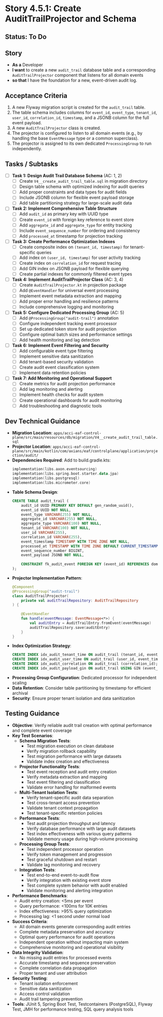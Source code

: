 # Story 4.5.1: Create AuditTrailProjector and Schema

## Status: To Do

## Story
- **As a** Developer
- **I want** to create a new `audit_trail` database table and a corresponding `AuditTrailProjector` component that listens for all domain events
- **so that** I have the foundation for a new, event-driven audit log.

## Acceptance Criteria
1. A new Flyway migration script is created for the `audit_trail` table.
2. The table schema includes columns for `event_id`, `event_type`, `tenant_id`, `user_id`, `correlation_id`, `timestamp`, and a JSONB column for the full event payload.
3. A new `AuditTrailProjector` class is created.
4. The projector is configured to listen to all domain events (e.g., by handling the base `EventMessage` type or a common superclass).
5. The projector is assigned to its own dedicated `ProcessingGroup` to run independently.

## Tasks / Subtasks

- [ ] **Task 1: Design Audit Trail Database Schema** (AC: 1, 2)
  - [ ] Create `V4__create_audit_trail_table.sql` in migration directory
  - [ ] Design table schema with optimized indexing for audit queries
  - [ ] Add proper constraints and data types for audit fields
  - [ ] Include JSONB column for flexible event payload storage
  - [ ] Add table partitioning strategy for large-scale audit data

- [ ] **Task 2: Implement Comprehensive Table Structure**
  - [ ] Add `audit_id` as primary key with UUID type
  - [ ] Create `event_id` with foreign key reference to event store
  - [ ] Add `aggregate_id` and `aggregate_type` for entity tracking
  - [ ] Include `event_sequence_number` for ordering and consistency
  - [ ] Add `processed_at` timestamp for projection tracking

- [ ] **Task 3: Create Performance Optimization Indexes**
  - [ ] Create composite index on `(tenant_id, timestamp)` for tenant-specific queries
  - [ ] Add index on `(user_id, timestamp)` for user activity tracking
  - [ ] Create index on `correlation_id` for request tracing
  - [ ] Add GIN index on JSONB payload for flexible querying
  - [ ] Create partial indexes for commonly filtered event types

- [ ] **Task 4: Implement AuditTrailProjector Class** (AC: 3, 4)
  - [ ] Create `AuditTrailProjector.kt` in projection package
  - [ ] Add `@EventHandler` for universal event processing
  - [ ] Implement event metadata extraction and mapping
  - [ ] Add proper error handling and resilience patterns
  - [ ] Include comprehensive logging and monitoring

- [ ] **Task 5: Configure Dedicated Processing Group** (AC: 5)
  - [ ] Add `@ProcessingGroup("audit-trail")` annotation
  - [ ] Configure independent tracking event processor
  - [ ] Set up dedicated token store for audit projection
  - [ ] Configure optimal batch sizes and performance settings
  - [ ] Add health monitoring and lag detection

- [ ] **Task 6: Implement Event Filtering and Security**
  - [ ] Add configurable event type filtering
  - [ ] Implement sensitive data sanitization
  - [ ] Add tenant-based security validation
  - [ ] Create audit event classification system
  - [ ] Implement data retention policies

- [ ] **Task 7: Add Monitoring and Operational Support**
  - [ ] Create metrics for audit projection performance
  - [ ] Add lag monitoring and alerting
  - [ ] Implement health checks for audit system
  - [ ] Create operational dashboards for audit monitoring
  - [ ] Add troubleshooting and diagnostic tools

## Dev Technical Guidance

- **Migration Location**: `apps/acci-eaf-control-plane/src/main/resources/db/migration/V4__create_audit_trail_table.sql`
- **Projector Location**: `apps/acci-eaf-control-plane/src/main/kotlin/com/axians/eaf/controlplane/application/projection/audit/`
- **Dependencies Required**: Add to build.gradle.kts:
  ```kotlin
  implementation(libs.axon.eventsourcing)
  implementation(libs.spring.boot.starter.data.jpa)
  implementation(libs.postgresql)
  implementation(libs.micrometer.core)
  ```
- **Table Schema Design**:
  ```sql
  CREATE TABLE audit_trail (
      audit_id UUID PRIMARY KEY DEFAULT gen_random_uuid(),
      event_id UUID NOT NULL,
      event_type VARCHAR(255) NOT NULL,
      aggregate_id VARCHAR(255) NOT NULL,
      aggregate_type VARCHAR(100) NOT NULL,
      tenant_id VARCHAR(100) NOT NULL,
      user_id VARCHAR(255),
      correlation_id VARCHAR(255),
      event_timestamp TIMESTAMP WITH TIME ZONE NOT NULL,
      processed_at TIMESTAMP WITH TIME ZONE DEFAULT CURRENT_TIMESTAMP,
      event_sequence_number BIGINT,
      event_payload JSONB NOT NULL,
      
      CONSTRAINT fk_audit_event FOREIGN KEY (event_id) REFERENCES domain_events(event_id)
  );
  ```
- **Projector Implementation Pattern**:
  ```kotlin
  @Component
  @ProcessingGroup("audit-trail")
  class AuditTrailProjector(
      private val auditTrailRepository: AuditTrailRepository
  ) {
      
      @EventHandler
      fun handle(eventMessage: EventMessage<*>) {
          val auditEntry = AuditTrailEntry.fromEvent(eventMessage)
          auditTrailRepository.save(auditEntry)
      }
  }
  ```
- **Index Optimization Strategy**:
  ```sql
  CREATE INDEX idx_audit_tenant_time ON audit_trail (tenant_id, event_timestamp DESC);
  CREATE INDEX idx_audit_user_time ON audit_trail (user_id, event_timestamp DESC);
  CREATE INDEX idx_audit_correlation ON audit_trail (correlation_id);
  CREATE INDEX idx_audit_payload_gin ON audit_trail USING GIN (event_payload);
  ```
- **Processing Group Configuration**: Dedicated processor for independent scaling
- **Data Retention**: Consider table partitioning by timestamp for efficient archival
- **Security**: Ensure proper tenant isolation and data sanitization

## Testing Guidance

- **Objective**: Verify reliable audit trail creation with optimal performance and complete event coverage
- **Key Test Scenarios**:
  - **Schema Migration Tests**:
    - Test migration execution on clean database
    - Verify migration rollback capability
    - Test migration performance with large datasets
    - Validate index creation and effectiveness
  - **Projector Functionality Tests**:
    - Test event reception and audit entry creation
    - Verify metadata extraction and mapping
    - Test event filtering and classification
    - Validate error handling for malformed events
  - **Multi-Tenant Isolation Tests**:
    - Verify tenant-specific audit data separation
    - Test cross-tenant access prevention
    - Validate tenant context propagation
    - Test tenant-specific retention policies
  - **Performance Tests**:
    - Test audit projection throughput and latency
    - Verify database performance with large audit datasets
    - Test index effectiveness with various query patterns
    - Validate memory usage during high-volume processing
  - **Processing Group Tests**:
    - Test independent processor operation
    - Verify token management and progression
    - Test graceful shutdown and restart
    - Validate lag monitoring and recovery
  - **Integration Tests**:
    - Test end-to-end event-to-audit flow
    - Verify integration with existing event store
    - Test complete system behavior with audit enabled
    - Validate monitoring and alerting integration
- **Performance Benchmarks**:
  - Audit entry creation: <5ms per event
  - Query performance: <100ms for 10K entries
  - Index effectiveness: >95% query optimization
  - Processing lag: <1 second under normal load
- **Success Criteria**: 
  - All domain events generate corresponding audit entries
  - Complete metadata preservation and accuracy
  - Optimal query performance for audit operations
  - Independent operation without impacting main system
  - Comprehensive monitoring and operational visibility
- **Data Integrity Validation**:
  - No missing audit entries for processed events
  - Accurate timestamp and sequence preservation
  - Complete correlation data propagation
  - Proper tenant and user attribution
- **Security Testing**:
  - Tenant isolation enforcement
  - Sensitive data sanitization
  - Access control validation
  - Audit trail tampering prevention
- **Tools**: JUnit 5, Spring Boot Test, Testcontainers (PostgreSQL), Flyway Test, JMH for performance testing, SQL query analysis tools
